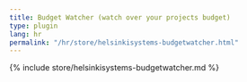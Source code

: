 ```yaml
---
title: Budget Watcher (watch over your projects budget)
type: plugin
lang: hr
permalink: "/hr/store/helsinkisystems-budgetwatcher.html"
---
```


{% include store/helsinkisystems-budgetwatcher.md %}
